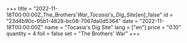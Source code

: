+++
title = "2022-11-18T00:00:00Z_The_Brothers'_War_Tocasia's_Dig_Site_[en]_false"
id = "23d4b90c-95b1-4828-bc08-7067da0d5364"
date = "2022-11-18T00:00:00Z"
name = "Tocasia's Dig Site"
lang = ["en"]
price = "0.10"
quantity = 4
foil = false
set = "The Brothers' War"
+++
